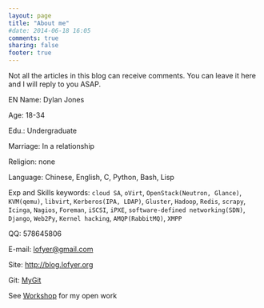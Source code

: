 ```yaml
---
layout: page
title: "About me"
#date: 2014-06-18 16:05
comments: true
sharing: false
footer: true
---
```


Not all the articles in this blog can receive comments.
You can leave it here and I will reply to you ASAP.

EN Name: Dylan Jones

Age: 18-34

Edu.: Undergraduate

Marriage: In a relationship

Religion: none

Language: Chinese, English, C, Python, Bash, Lisp

Exp and Skills keywords: `cloud SA`, `oVirt`, `OpenStack(Neutron, Glance)`, `KVM(qemu)`, `libvirt`, `Kerberos(IPA, LDAP)`, `Gluster`, `Hadoop`, `Redis`, `scrapy`, `Icinga`, `Nagios`, `Foreman`, `iSCSI`, `iPXE`, `software-defined networking(SDN)`, `Django`, `Web2Py`, `Kernel hacking`, `AMQP(RabbitMQ)`, `XMPP`

QQ: 578645806

E-mail: lofyer@gmail.com

Site: http://blog.lofyer.org

Git: [MyGit](https://github.com/lofyer "MyGit")

See [Workshop](http://blog.lofyer.org/workshop) for my open work
